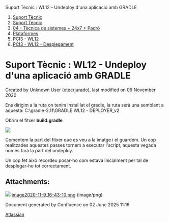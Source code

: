 Suport Tècnic : WL12 - Undeploy d'una aplicació amb GRADLE  

1.  [Suport Tècnic](index.md)
2.  [Suport Tècnic](13893782.md)
3.  [04 - Tècnica de sistemes + 24x7 + Padró](26313202.md)
4.  [Plataformes](Plataformes_41520520.md)
5.  [PCI3 - WL12](PCI3---WL12_41520942.md)
6.  [PCI3 - WL12 - Desplegament](PCI3---WL12---Desplegament_41520944.md)

Suport Tècnic : WL12 - Undeploy d'una aplicació amb GRADLE
==========================================================

Created by Unknown User (otecrjurado), last modified on 09 November 2020

Ens dirigim a la ruta on tenim instal·lat el gradle, la ruta serà una semblant a aquesta: C:\\gradle-2.11\\GRADLE WL12 - DEPLOYER\_v2

Obrim el fitxer **build.gradle**

![](attachments/41519822/41519825.png)

Comentem la part del fitxer que es veu a la imatge i el guardem. Un cop realitzades aquestes passes tornem a executar l'script, aquesta vegada només farà la part del undeploy.

Un cop fet això recordeu posar-ho com estava inicialment per tal de desplegar-ho tot correctament.

  

Attachments:
------------

![](images/icons/bullet_blue.gif) [image2020-11-9\_16-43-10.png](attachments/41519822/41519825.png) (image/png)  

Document generated by Confluence on 02 June 2025 11:16

[Atlassian](http://www.atlassian.com/)